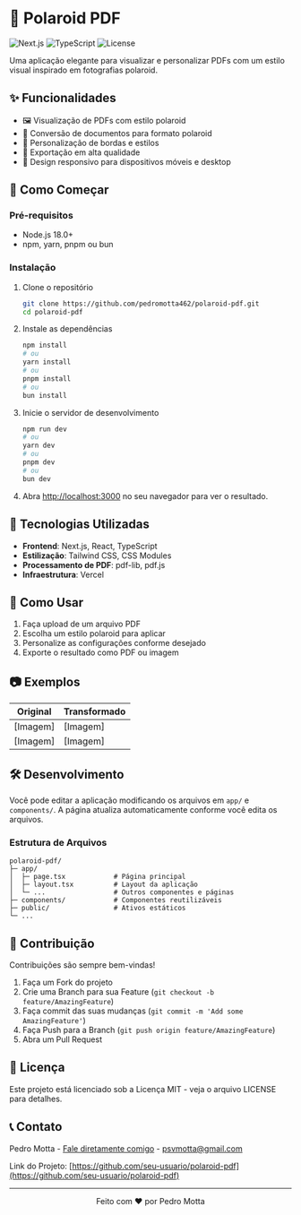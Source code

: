 # 📸 Polaroid PDF

![Next.js](https://img.shields.io/badge/Next.js-13.0+-000000?style=for-the-badge&logo=next.js&logoColor=white)
![TypeScript](https://img.shields.io/badge/TypeScript-4.0+-3178C6?style=for-the-badge&logo=typescript&logoColor=white)
![License](https://img.shields.io/badge/License-MIT-green?style=for-the-badge)

Uma aplicação elegante para visualizar e personalizar PDFs com um estilo visual inspirado em fotografias polaroid.

## ✨ Funcionalidades

- 🖼️ Visualização de PDFs com estilo polaroid
- 📄 Conversão de documentos para formato polaroid
- 🎨 Personalização de bordas e estilos
- 💾 Exportação em alta qualidade
- 📱 Design responsivo para dispositivos móveis e desktop

## 🚀 Como Começar

### Pré-requisitos

- Node.js 18.0+
- npm, yarn, pnpm ou bun

### Instalação

1. Clone o repositório
   ```bash
   git clone https://github.com/pedromotta462/polaroid-pdf.git
   cd polaroid-pdf
   ```

2. Instale as dependências
   ```bash
   npm install
   # ou
   yarn install
   # ou
   pnpm install
   # ou
   bun install
   ```

3. Inicie o servidor de desenvolvimento
   ```bash
   npm run dev
   # ou
   yarn dev
   # ou
   pnpm dev
   # ou
   bun dev
   ```

4. Abra [http://localhost:3000](http://localhost:3000) no seu navegador para ver o resultado.

## 🧰 Tecnologias Utilizadas

- **Frontend**: Next.js, React, TypeScript
- **Estilização**: Tailwind CSS, CSS Modules
- **Processamento de PDF**: pdf-lib, pdf.js
- **Infraestrutura**: Vercel

## 📖 Como Usar

1. Faça upload de um arquivo PDF
2. Escolha um estilo polaroid para aplicar
3. Personalize as configurações conforme desejado
4. Exporte o resultado como PDF ou imagem

## 📷 Exemplos

| Original | Transformado |
|----------|--------------|
| [Imagem] | [Imagem]     |
| [Imagem] | [Imagem]     |

## 🛠️ Desenvolvimento

Você pode editar a aplicação modificando os arquivos em `app/` e `components/`. A página atualiza automaticamente conforme você edita os arquivos.

### Estrutura de Arquivos

```
polaroid-pdf/
├─ app/
│  ├─ page.tsx            # Página principal
│  ├─ layout.tsx          # Layout da aplicação
│  └─ ...                 # Outros componentes e páginas
├─ components/            # Componentes reutilizáveis
├─ public/                # Ativos estáticos
└─ ...
```

## 🤝 Contribuição

Contribuições são sempre bem-vindas!

1. Faça um Fork do projeto
2. Crie uma Branch para sua Feature (`git checkout -b feature/AmazingFeature`)
3. Faça commit das suas mudanças (`git commit -m 'Add some AmazingFeature'`)
4. Faça Push para a Branch (`git push origin feature/AmazingFeature`)
5. Abra um Pull Request

## 📄 Licença

Este projeto está licenciado sob a Licença MIT - veja o arquivo LICENSE para detalhes.

## 📞 Contato

Pedro Motta - [Fale diretamente comigo](https://whatsa.me/5581998005656/?t=Ol%C3%A1,%20tudo%20bem?) - psvmotta@gmail.com

Link do Projeto: [https://github.com/seu-usuario/polaroid-pdf](https://github.com/seu-usuario/polaroid-pdf)

---

<p align="center">
  Feito com ❤️ por Pedro Motta
</p>

